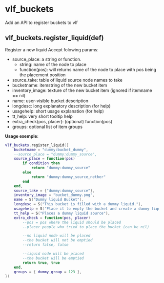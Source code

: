 # vlf_buckets
Add an API to register buckets to vlf

## vlf_buckets.register_liquid(def)

Register a new liquid
Accept folowing params:
* source_place: a string or function.
	* string: name of the node to place
	* function(pos): will returns name of the node to place with pos being the placement position
* source_take: table of liquid source node names to take
* bucketname: itemstring of the new bucket item
* inventory_image: texture of the new bucket item (ignored if itemname == nil)
* name: user-visible bucket description
* longdesc: long explanatory description (for help)
* usagehelp: short usage explanation (for help)
* tt_help: very short tooltip help
* extra_check(pos, placer): (optional) function(pos)
* groups: optional list of item groups


**Usage exemple:**
```lua
vlf_buckets.register_liquid({
	bucketname = "dummy:bucket_dummy",
	--source_place = "dummy:dummy_source",
	source_place = function(pos)
		if condition then
			return "dummy:dummy_source"
		else
			return "dummy:dummy_source_nether"
		end
	end,
	source_take = {"dummy:dummy_source"},
	inventory_image = "bucket_dummy.png",
	name = S("Dummy liquid Bucket"),
	longdesc = S("This bucket is filled with a dummy liquid."),
	usagehelp = S("Place it to empty the bucket and create a dummy liquid source."),
	tt_help = S("Places a dummy liquid source"),
	extra_check = function(pos, placer)
		--pos = pos where the liquid should be placed
		--placer people who tried to place the bucket (can be nil)

		--no liquid node will be placed
		--the bucket will not be emptied
		--return false, false

		--liquid node will be placed
		--the bucket will be emptied
		return true, true
	end,
	groups = { dummy_group = 123 },
})
```